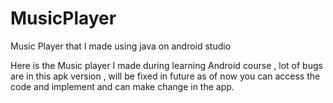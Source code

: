 # MusicPlayer
Music Player that I made using java on android studio

Here is the Music player
I made during learning Android course ,
lot of bugs are  in this apk version ,
will be fixed in future as of now you can access the code and implement and can make change in the app. 
